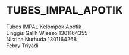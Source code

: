 # TUBES_IMPAL_APOTIK
Tubes IMPAL Kelompok Apotik <br>
Linggis Galih Wiseso 1301164355 <br>
Nisrina Nurhuda 1301164268 <br>
Febry Triyadi <br>
